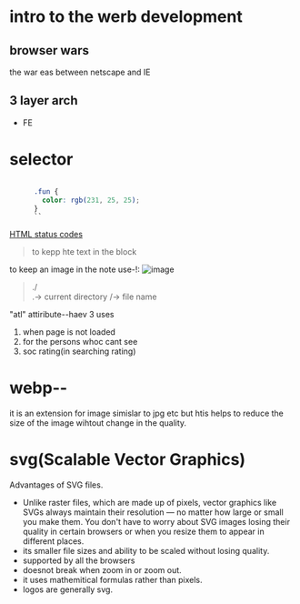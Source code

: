 # intro to the werb development

## browser wars

the war eas between netscape and IE

## 3 layer arch

- FE

# selector

```css

      .fun {
        color: rgb(231, 25, 25);
      }
      ``
```

[HTML status codes](https://developer.mozilla.org/en-US/docs/Web/HTTP/Status)

> to kepp hte text in the block

to keep an image in the note use-!:
![image](https://st2.depositphotos.com/1141099/6198/i/450/depositphotos_61983329-stock-photo-historic-charminar.jpg)

> ./  
> .-> current directory
> /-> file name

"atl" attiribute--haev 3 uses

1.  when page is not loaded
2.  for the persons whoc cant see
3.  soc rating(in searching rating)

# webp--

it is an extension for image simislar to jpg etc
but htis helps to reduce the size of the image wihtout change in the quality.

# svg(Scalable Vector Graphics)

Advantages of SVG files.

- Unlike raster files, which are made up of pixels, vector graphics like SVGs always maintain their resolution — no matter how large or small you make them. You don't have to worry about SVG images losing their quality in certain browsers or when you resize them to appear in different places.
- its smaller file sizes and ability to be scaled without losing quality.
- supported by all the browsers
- doesnot break when zoom in or zoom out.
- it uses mathemitical formulas rather than pixels.
- logos are generally svg.
